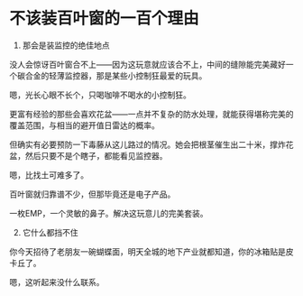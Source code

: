 # 不该装百叶窗的一百个理由

1. 那会是装监控的绝佳地点

没人会惊讶百叶窗合不上——因为这玩意就应该合不上，中间的缝隙能完美藏好一个碳合金的轻薄监控器，那是某些小控制狂最爱的玩具。

嗯，光长心眼不长个，只喝咖啡不喝水的小控制狂。

更富有经验的那些会喜欢花盆——一点并不复杂的防水处理，就能获得堪称完美的覆盖范围，与相当的避开值日雷达的概率。

但确实有必要预防一下毒藤从这儿路过的情况。她会把根茎催生出二十米，撑炸花盆，然后只要不是个瞎子，都能看见监控器。

嗯，比找土可难多了。

百叶窗就归靠谱不少，但那毕竟还是电子产品。

一枚EMP，一个灵敏的鼻子。解决这玩意儿的完美套装。



2. 它什么都挡不住

你今天招待了老朋友一碗蝴蝶面，明天全城的地下产业就都知道，你的冰箱贴是皮卡丘了。

嗯，这听起来没什么联系。
